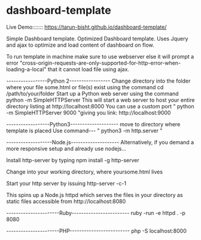 # dashboard-template
Live Demo:::::::    https://tarun-bisht.github.io/dashboard-template/

Simple Dashboard template.
Optimized Dashboard template. Uses Jquery and ajax to optimize and load content of dashboard on flow.

To run template in machine make sure to use webserver else it will prompt a error 
"cross-origin-requests-are-only-supported-for-http-error-when-loading-a-local" that it cannot load file using ajax.

-----------------Python 2-----------------
Change directory into the folder where your file some.html or file(s) exist using the command cd /path/to/your/folder
Start up a Python web server using the command python -m SimpleHTTPServer
This will start a web server to host your entire directory listing at http://localhost:8000
You can use a custom port " python -m SimpleHTTPServer 9000 "giving you link: http://localhost:9000

------------------Python3--------------------
move to directory where template is placed
Use command--- " python3 -m http.server  "

-------------------Node.js--------------------
Alternatively, if you demand a more responsive setup and already use nodejs...

Install http-server by typing npm install -g http-server

Change into your working directory, where yoursome.html lives

Start your http server by issuing http-server -c-1

This spins up a Node.js httpd which serves the files in your directory as static files accessible from http://localhost:8080

----------------------Ruby------------------------
ruby -run -e httpd . -p 8080

----------------------PHP-------------------------
php -S localhost:8000
